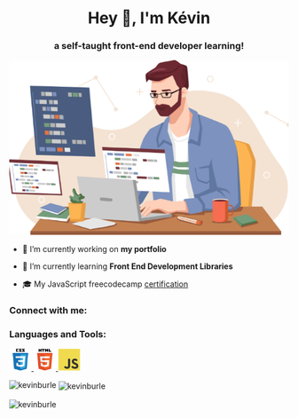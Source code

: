 <h1 align="center">Hey 👋, I'm Kévin</h1>
<h3 align="center">a self-taught front-end developer learning!</h3>

<p align="center"> <img src="https://github.com/kevinburle/kevinburle/blob/main/programming.PNG?raw=true" /> </p>

- 🔭 I’m currently working on **my portfolio**

- 🌱 I’m currently learning **Front End Development Libraries**

- 🎓 My JavaScript freecodecamp [certification](https://www.freecodecamp.org/certification/fccf07d0c17-1400-41be-8270-1b3e88df97b9/javascript-algorithms-and-data-structures)

<h3 align="left">Connect with me:</h3>
<p align="left">
</p>

<h3 align="left">Languages and Tools:</h3>
<p align="left"> <a href="https://www.w3schools.com/css/" target="_blank" rel="noreferrer"> <img src="https://raw.githubusercontent.com/devicons/devicon/master/icons/css3/css3-original-wordmark.svg" alt="css3" width="40" height="40"/> </a> <a href="https://www.w3.org/html/" target="_blank" rel="noreferrer"> <img src="https://raw.githubusercontent.com/devicons/devicon/master/icons/html5/html5-original-wordmark.svg" alt="html5" width="40" height="40"/> </a> <a href="https://developer.mozilla.org/en-US/docs/Web/JavaScript" target="_blank" rel="noreferrer"> <img src="https://raw.githubusercontent.com/devicons/devicon/master/icons/javascript/javascript-original.svg" alt="javascript" width="40" height="40"/> </a> </p>

<p><img align="left" src="https://github-readme-stats.vercel.app/api/top-langs?username=kevinburle&show_icons=true&locale=en&layout=compact" alt="kevinburle" /></p>

<p>&nbsp;<img align="center" src="https://github-readme-stats.vercel.app/api?username=kevinburle&show_icons=true&locale=en" alt="kevinburle" /></p>

<p><img align="center" src="https://github-readme-streak-stats.herokuapp.com/?user=kevinburle&" alt="kevinburle" /></p>

